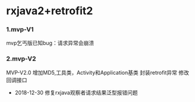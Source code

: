 # rxjava2+retrofit2
### 1.mvp-V1
mvp乞丐版已知bug：请求异常会崩溃

### 2.mvp-V2
MVP-V2.0
增加MD5,工具类，Activity和Application基类
封装retrofit异常
修改回调接口
- 2018-12-30
修复rxjava观察者请求结果泛型报错问题
